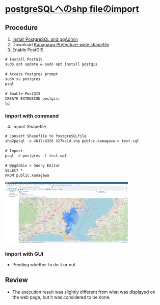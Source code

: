 # [postgreSQLへのshp fileのimport](https://avinton.com/academy/importing-shp-files-to-postgresql/)
## Procedure
1. [Install PostgreSQL and pgAdmin](../PostgreSQLSetup/note.md)
2. Download [Kanagawa Prefecture-wide shapefile](https://www.e-stat.go.jp/gis/statmap-search?page=1&type=2&aggregateUnitForBoundary=A&toukeiCode=00200521&toukeiYear=2015&serveyId=A002005212015&prefCode=14&coordsys=1&format=shape)
3. Enable PostGIS
```
# Install PostGIS
sudo apt update & sudo apt install postgis

# Access Postgres prompt
sudo su postgres
psql

# Enable PostGIS
CREATE EXTENSION postgis;
\q
```

### Import with command
4. Import Shapefile
```
# Convert Shapefile to PostgreSQLfile
shp2pgsql -s 4612:4326 h27ka14.shp public.kanagawa > test.sql

# Import
psql -d postgres -f test.sql

# @pgAdmin > Query Editor
SELECT *
FROM public.kanagawa
```
<img src="geometry_command.png" width="400">

### Import with GUI
- Pending whether to do it or not.

## Review
- The execution result was slightly different from what was displayed on the web page, but it was considered to be done.